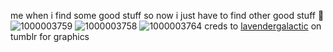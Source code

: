 me when i find some good stuff so now i just have to find other good stuff 👅
![1000003759](https://github.com/user-attachments/assets/e54e755d-d66c-469d-8b90-062238ef42db)
![1000003758](https://github.com/user-attachments/assets/a0a4e3dc-438a-4bce-8aad-6ad803116780)
![1000003764](https://github.com/user-attachments/assets/4ae83558-2101-42f6-97d6-611a3e1a725a)
creds to [lavendergalactic](https://www.tumblr.com/lavendergalactic) on tumblr for graphics
